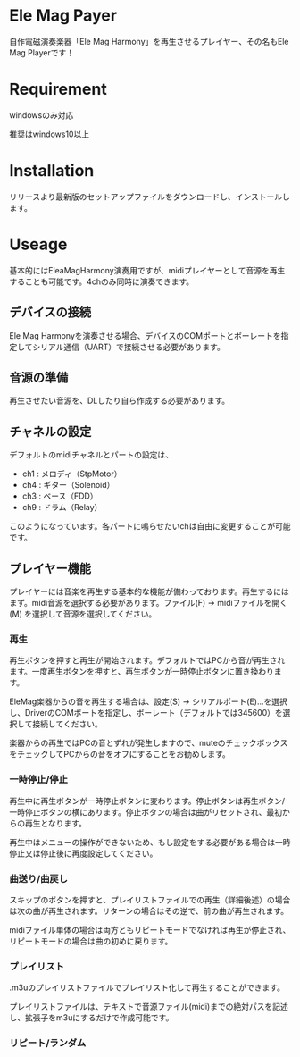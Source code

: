 
# Ele Mag Payer

自作電磁演奏楽器「Ele Mag Harmony」を再生させるプレイヤー、その名もEle Mag Playerです！

# Requirement

windowsのみ対応

推奨はwindows10以上

# Installation

リリースより最新版のセットアップファイルをダウンロードし、インストールします。

# Useage

基本的にはEleaMagHarmony演奏用ですが、midiプレイヤーとして音源を再生することも可能です。4chのみ同時に演奏できます。

## デバイスの接続

Ele Mag Harmonyを演奏させる場合、デバイスのCOMポートとボーレートを指定してシリアル通信（UART）で接続させる必要があります。

## 音源の準備

再生させたい音源を、DLしたり自ら作成する必要があります。

## チャネルの設定

デフォルトのmidiチャネルとパートの設定は、

- ch1 : メロディ（StpMotor）
- ch4 : ギター（Solenoid）
- ch3 : ベース（FDD）
- ch9 : ドラム（Relay）

このようになっています。各パートに鳴らせたいchは自由に変更することが可能です。

## プレイヤー機能

プレイヤーには音楽を再生する基本的な機能が備わっております。再生するにはまず。midi音源を選択する必要があります。ファイル(F) -> midiファイルを開く(M) を選択して音源を選択してください。

### 再生

再生ボタンを押すと再生が開始されます。デフォルトではPCから音が再生されます。一度再生ボタンを押すと、再生ボタンが一時停止ボタンに置き換わります。

EleMag楽器からの音を再生する場合は、設定(S) -> シリアルポート(E)...を選択し、DriverのCOMポートを指定し、ボーレート（デフォルトでは345600）を選択して接続してください。

楽器からの再生ではPCの音とずれが発生しますので、muteのチェックボックスをチェックしてPCからの音をオフにすることをお勧めします。

### 一時停止/停止

再生中に再生ボタンが一時停止ボタンに変わります。停止ボタンは再生ボタン/一時停止ボタンの横にあります。停止ボタンの場合は曲がリセットされ、最初からの再生となります。

再生中はメニューの操作ができないため、もし設定をする必要がある場合は一時停止又は停止後に再度設定してください。

### 曲送り/曲戻し

スキップのボタンを押すと、プレイリストファイルでの再生（詳細後述）の場合は次の曲が再生されます。リターンの場合はその逆で、前の曲が再生されます。

midiファイル単体の場合は両方ともリピートモードでなければ再生が停止され、リピートモードの場合は曲の初めに戻ります。

### プレイリスト

.m3uのプレイリストファイルでプレイリスト化して再生することができます。

プレイリストファイルは、テキストで音源ファイル(midi)までの絶対パスを記述し、拡張子をm3uにするだけで作成可能です。

### リピート/ランダム